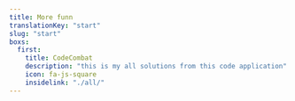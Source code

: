 ```yaml
---
title: More funn
translationKey: "start"
slug: "start"
boxs:
  first:
    title: CodeCombat
    description: "this is my all solutions from this code application"
    icon: fa-js-square
    insidelink: "./all/"
---
```


